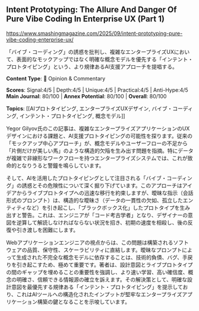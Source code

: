 ## Intent Prototyping: The Allure And Danger Of Pure Vibe Coding In Enterprise UX (Part 1)

https://www.smashingmagazine.com/2025/09/intent-prototyping-pure-vibe-coding-enterprise-ux/

「バイブ・コーディング」の誘惑を批判し、複雑なエンタープライズUXにおいて、表面的なモックアップではなく明確な概念モデルを優先する「インテント・プロトタイピング」という、より規律あるAI支援アプローチを提唱する。

**Content Type**: 💭 Opinion & Commentary

**Scores**: Signal:4/5 | Depth:4/5 | Unique:4/5 | Practical:4/5 | Anti-Hype:4/5
**Main Journal**: 80/100 | **Annex Potential**: 80/100 | **Overall**: 80/100

**Topics**: [[AIプロトタイピング, エンタープライズUXデザイン, バイブ・コーディング, インテント・プロトタイピング, 概念モデル]]

Yegor Gilyov氏のこの記事は、複雑なエンタープライズアプリケーションのUXデザインにおける課題と、AI支援プロトタイピングの可能性を探ります。従来の「モックアップ中心アプローチ」が、概念モデルやユーザーフローの不足から「片側だけが美しい馬」のような構造的欠陥を生み出す問題を指摘。特にデータが複雑で非線形なワークフローを持つエンタープライズシステムでは、これが致命的となりうると警鐘を鳴らしています。

そして、AIを活用したプロトタイピングとして注目される「バイブ・コーディング」の誘惑とその危険性について深く掘り下げています。このアプローチはアイデアからライブプロトタイプへの迅速な移行を約束しますが、曖昧な指示（会話形式のプロンプト）は、構造的な曖昧さ（データの一貫性の欠如、孤立したエンティティなど）を引き起こし、「ブラックボックス化」したプロトタイプを生み出すと警告。これは、エンジニアが「コード考古学者」となり、デザイナーの意図を逆算して解読しなければならない状況を招き、初期の速度を相殺し、後の反復や引き渡しを困難にします。

Webアプリケーションエンジニアの視点からは、この問題は構築されるソフトウェアの品質、保守性、スケーラビリティに直結します。曖昧なプロンプトによって生成された不完全な概念モデルに依存することは、技術的負債、バグ、手戻りを引き起こすため、極めて重要です。著者は、設計意図とライブプロトタイプの間のギャップを埋めることの重要性を強調し、より速い学習、高い確信度、概念の明確さ、信頼できる情報源の確立を訴えます。その解決策として、明確な設計意図を最優先する規律ある「インテント・プロトタイピング」を提示しており、これはAIツールへの構造化されたインプットが堅牢なエンタープライズアプリケーション構築の鍵となることを示唆しています。